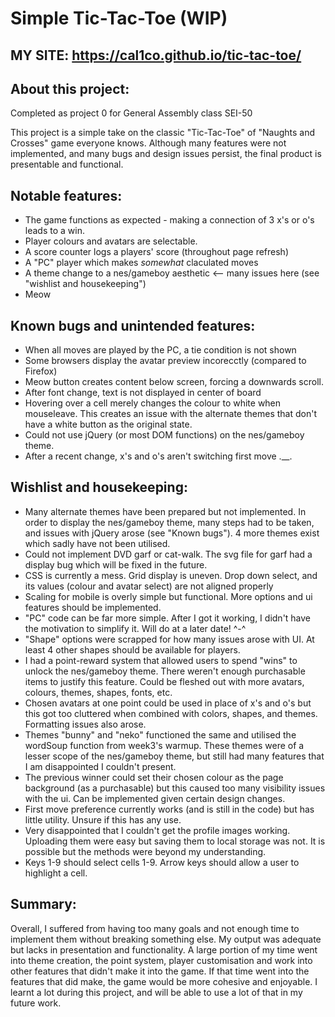 # Simple Tic-Tac-Toe (WIP)

## MY SITE: https://cal1co.github.io/tic-tac-toe/


## About this project:
Completed as project 0 for General Assembly class SEI-50

This project is a simple take on the classic "Tic-Tac-Toe" of "Naughts and Crosses" game everyone knows. Although many features were not implemented, and many bugs and design issues persist, the final product is presentable and functional. 

## Notable features:
- The game functions as expected - making a connection of 3 x's or o's leads to a win. 
- Player colours and avatars are selectable.
- A score counter logs a players' score (throughout page refresh)
- A "PC" player which makes *somewhat* claculated moves
- A theme change to a nes/gameboy aesthetic <-- many issues here (see "wishlist and housekeeping")
- Meow


## Known bugs and unintended features:
- When all moves are played by the PC, a tie condition is not shown
- Some browsers display the avatar preview incorecctly (compared to Firefox)
- Meow button creates content below screen, forcing a downwards scroll.
- After font change, text is not displayed in center of board
- Hovering over a cell merely changes the colour to white when mouseleave. This creates an issue with the alternate themes that don't have a white button as the original state. 
- Could not use jQuery (or most DOM functions) on the nes/gameboy theme. 
- After a recent change, x's and o's aren't switching first move .__. 

## Wishlist and housekeeping: 
- Many alternate themes have been prepared but not implemented. In order to display the nes/gameboy theme, many steps had to be taken, and issues with jQuery arose (see "Known bugs"). 4 more themes exist which sadly have not been utilised. 
- Could not implement DVD garf or cat-walk. The svg file for garf had a display bug which will be fixed in the future. 
- CSS is currently a mess. Grid display is uneven. Drop down select, and its values (colour and avatar select) are not aligned properly
- Scaling for mobile is overly simple but functional. More options and ui features should be implemented. 
- "PC" code can be far more simple. After I got it working, I didn't have the motivation to simplify it. Will do at a later date! ^-^
- "Shape" options were scrapped for how many issues arose with UI. At least 4 other shapes should be available for players. 
- I had a point-reward system that allowed users to spend "wins" to unlock the nes/gameboy theme. There weren't enough purchasable items to justify this feature. Could be fleshed out with more avatars, colours, themes, shapes, fonts, etc. 
- Chosen avatars at one point could be used in place of x's and o's but this got too cluttered when combined with colors, shapes, and themes. Formatting issues also arose. 
- Themes "bunny" and "neko" functioned the same and utilised the wordSoup function from week3's warmup. These themes were of a lesser scope of the nes/gameboy theme, but still had many features that I am disappointed I couldn't present. 
- The previous winner could set their chosen colour as the page background (as a purchasable) but this caused too many visibility issues with the ui. Can be implemented given certain design changes.
- First move preference currently works (and is still in the code) but has little utility. Unsure if this has any use. 
- Very disappointed that I couldn't get the profile images working. Uploading them were easy but saving them to local storage was not. It is possible but the methods were beyond my understanding. 
- Keys 1-9 should select cells 1-9. Arrow keys should allow a user to highlight a cell.

## Summary:
Overall, I suffered from having too many goals and not enough time to implement them without breaking something else. My output was adequate but lacks in presentation and functionality. A large portion of my time went into theme creation, the point system, player customisation and work into other features that didn't make it into the game. If that time went into the features that did make, the game would be more cohesive and enjoyable. I learnt a lot during this project, and will be able to use a lot of that in my future work.